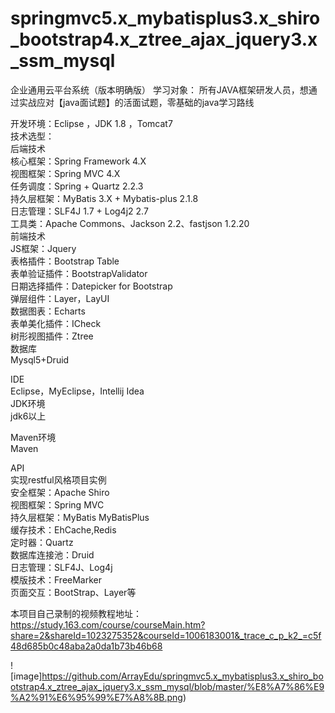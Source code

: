 # springmvc5.x_mybatisplus3.x_shiro_bootstrap4.x_ztree_ajax_jquery3.x_ssm_mysql
企业通用云平台系统（版本明确版）
学习对象：
         所有JAVA框架研发人员，想通过实战应对【java面试题】的活面试题，零基础的java学习路线
 
 
开发环境：Eclipse ，JDK 1.8 ，Tomcat7  
技术选型：  
后端技术  
核心框架：Spring Framework 4.X  
视图框架：Spring MVC 4.X  
任务调度：Spring + Quartz 2.2.3  
持久层框架：MyBatis 3.X + Mybatis-plus 2.1.8  
日志管理：SLF4J 1.7 + Log4j2 2.7  
工具类：Apache Commons、Jackson 2.2、fastjson 1.2.20  
前端技术  
JS框架：Jquery  
表格插件：Bootstrap Table  
表单验证插件：BootstrapValidator  
日期选择插件：Datepicker for Bootstrap  
弹层组件：Layer，LayUI  
数据图表：Echarts  
表单美化插件：ICheck  
树形视图插件：Ztree   
数据库      
      Mysql5+Druid  

IDE  
      Eclipse，MyEclipse，Intellij Idea    
JDK环境  
          jdk6以上  


Maven环境  
          Maven  

API  
         实现restful风格项目实例   
安全框架：Apache Shiro  
视图框架：Spring MVC  
持久层框架：MyBatis MyBatisPlus  
缓存技术：EhCache,Redis  
定时器：Quartz  
数据库连接池：Druid  
日志管理：SLF4J、Log4j  
模版技术：FreeMarker  
页面交互：BootStrap、Layer等  

本项目自己录制的视频教程地址：https://study.163.com/course/courseMain.htm?share=2&shareId=1023275352&courseId=1006183001&_trace_c_p_k2_=c5f48d685b0c48aba2a0da1b73b46b68

![image]https://github.com/ArrayEdu/springmvc5.x_mybatisplus3.x_shiro_bootstrap4.x_ztree_ajax_jquery3.x_ssm_mysql/blob/master/%E8%A7%86%E9%A2%91%E6%95%99%E7%A8%8B.png)
